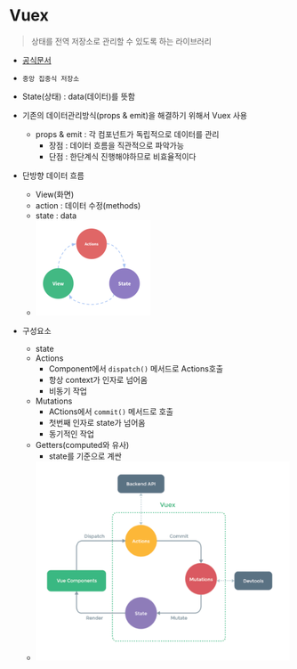 # Vuex

> 상태를 전역 저장소로 관리할 수 있도록 하는 라이브러리

- [공식문서](https://vuex.vuejs.org/kr/)

- `중앙 집중식 저장소`
-  State(상태) : data(데이터)를 뜻함
- 기존의 데이터관리방식(props & emit)을 해결하기 위해서 Vuex 사용
  - props & emit : 각 컴포넌트가 독립적으로 데이터를 관리
    - 장점 : 데이터 흐름을 직관적으로 파악가능
    - 단점 : 한단계식 진행해야하므로 비효율적이다

- 단방향 데이터 흐름
  - View(화면)
  - action : 데이터 수정(methods)
  - state : data
  - <img src="Vuex.assets/image-20210512130643906.png" alt="image-20210512130643906" style="zoom: 50%;" />

- 구성요소
  - state
  - Actions
    - Component에서 `dispatch()` 메서드로 Actions호출
    - 항상 context가 인자로 넘어옴
    - 비동기 작업
  - Mutations
    - ACtions에서 `commit()` 메서드로 호출
    - 첫번째 인자로 state가 넘어옴
    - 동기적인 작업
  - Getters(computed와 유사)
    - state를 기준으로 계싼
  - ![image-20210512130932621](Vuex.assets/image-20210512130932621.png)


